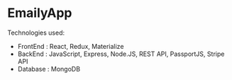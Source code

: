 # EmailyApp

Technologies used:
- FrontEnd : React, Redux, Materialize
- BackEnd : JavaScript, Express, Node.JS, REST API, PassportJS, Stripe API
- Database : MongoDB
